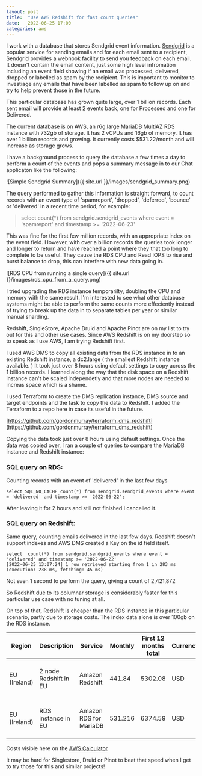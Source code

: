 ```yaml
---
layout: post
title:  "Use AWS Redshift for fast count queries"
date:   2022-06-25 17:00
categories: aws
---
```


I work with a database that stores Sendgrid event information. [Sendgrid](https://sendgrid.com/) is a popular service for sending emails and for each email sent to a recipient, Sendgrid provides a webhook facility to send you feedback on each email. It doesn't contain the email content, just some high level infromation including an event field showing if an email was processed, delivered, dropped or labelled as spam by the recipient. This is important to monitor to investiage any emails that have been labelled as spam to follow up on and try to help prevent those in the future.

This particular database has grown quite large, over 1 billion records. Each sent email will provide at least 2 events back, one for Processed and one for Delivered.

The current database is on AWS, an r6g.large MariaDB MultiAZ RDS instance with 732gb of storage. It has 2 vCPUs and 16gb of memory. It has over 1 billion records and growing. It currently costs $531.22/month and will increase as storage grows.

I have a background process to query the database a few times a day to perform a count of the events and pops a summary message in to our Chat applicaton like the following:

![Simple Sendgrid Summary]({{ site.url }}/images/sendgrid_summary.png)

The query performed to gather this information is straight forward, to count records with an event type of 'spamreport', 'dropped', 'deferred', 'bounce' or 'delivered' in a recent time period, for example:

> select count(*) from sendgrid.sendgrid_events where event = 'spamreport' and timestamp >= '2022-06-23'


This was fine for the first few million records, with an appropriate index on the event field. However, with over a billion records the queries took longer and longer to return and have reached a point where they that too long to complete to be useful. They cause the RDS CPU and Read IOPS to rise and burst balance to drop, this can interfere with new data going in.

![RDS CPU from running a single query]({{ site.url }}/images/rds_cpu_from_a_query.png)

I tried upgrading the RDS instance temporarilty, doubling the CPU and memory with the same result. I'm interested to see what other database systems might be able to perform the same counts more effeciently instead of trying to break up the data in to separate tables per year or similar manual sharding.

Redshift, SingleStore, Apache Druid and Apache Pinot are on my list to try out for this and other use cases. Since AWS Redshift is on my doorstep so to speak as I use AWS, I am trying Redshift first.

I used AWS DMS to copy all existing data from the RDS instance in to an existing Redshift instance, a dc2.large ( the smallest Redshift instance available. ) It took just over 8 hours using default settings to copy across the 1 billion records. I learned along the way that the disk space on a Redshift instance can't be scaled independetly and that more nodes are needed to increas space which is a shame.

I used Terraform to create the DMS replication instance, DMS source and target endpoints and the task to copy the data to Redshift. I added the Terraform to a repo here in case its useful in the future.

[https://github.com/gordonmurray/terraform_dms_redshift](https://github.com/gordonmurray/terraform_dms_redshift)

Copying the data took just over 8 hours using default settings. Once the data was copied over, I ran a couple of queries to compare the MariaDB instance and Redshift instance:

### SQL query on RDS:

Counting records with an event of 'delivered' in the last few days

```
select SQL_NO_CACHE count(*) from sendgrid.sendgrid_events where event = 'delivered' and timestamp >= '2022-06-22';
```

After leaving it for 2 hours and still not finished I cancelled it.

### SQL query on Redshift:

Same query, counting emails delivered in the last few days. Redshift doesn't support indexes and AWS DMS created a Key on the id field itself.

```
select  count(*) from sendgrid.sendgrid_events where event = 'delivered' and timestamp >= '2022-06-22'
[2022-06-25 13:07:24] 1 row retrieved starting from 1 in 283 ms (execution: 238 ms, fetching: 45 ms)
```

Not even 1 second to perform the query, giving a count of 2,421,872

So Redshift due to its columnar storage is considerably faster for this particular use case with no tuning at all.

On top of that, Redshift is cheaper than the RDS instance in this particular scenario, partly due to storage costs. The index data alone is over 100gb on the RDS instance.


| Region | Description | Service  | Monthly | First 12 months total | Currency | Configuration summary |
|----------|------------|----------|-----------|--------|--------|--------|
| EU (Ireland) | 2 node Redshift in EU | Amazon Redshift | 441.84 | 5302.08 | USD | Nodes ( 2 instances of type dc2.large  OnDemand )
| EU (Ireland) | RDS instance in EU | Amazon RDS for MariaDB | 531.216 | 6374.59 | USD | Storage volume (General Purpose SSD (gp2))

Costs visible here on the [AWS Calculator](https://calculator.aws/#/estimate?id=54a430e10fdcc8c5cc432934bb9b1279e6903e3a)

It may be hard for Singlestore, Druid or Pinot to beat that speed when I get to try those for this and similar projects!
